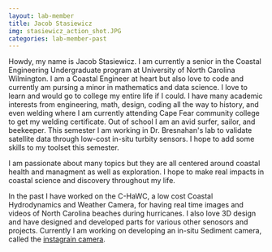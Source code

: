 ```yaml
---
layout: lab-member
title: Jacob Stasiewicz
img: stasiewicz_action_shot.JPG
categories: lab-member-past
---
```


Howdy, my name is Jacob Stasiewicz. I am currently a senior in the Coastal Engineering Undergraduate program at University of North Carolina Wilmington. I am a Coastal Engineer at heart but also love to code and currently am pursing a minor in mathematics and data science. I love to learn and would go to college my entire life if I could. I have many academic interests from engineering, math, design, coding all the way to history, and even welding where I am currently attending Cape Fear community college to get my welding certificate. Out of school I am an avid surfer, sailor, and beekeeper. This semester I am working in Dr. Bresnahan's lab to validate satellite data through low-cost in-situ turbity sensors. I hope to add some skills to my toolset this semester.

I am passionate about many topics but they are all centered around coastal health and managment as well as exploration. I hope to make real impacts in coastal science and discovery throughout my life.

In the past I have worked on the C-HaWC, a low cost Coastal Hydrodynamics and Weather Camera, for having real time images and videos of North Carolina beaches during hurricanes. I also love 3D design and have designed and developed parts for various other senosors and projects. Currently I am working on developing an in-situ Sediment camera, called the [instagrain camera](https://github.com/UNCG-DAISY/Instagrain).
